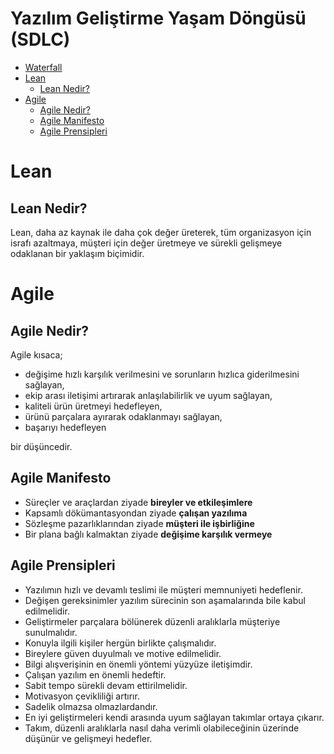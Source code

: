 # Yazılım Geliştirme Yaşam Döngüsü (SDLC)

- [Waterfall](#waterfall)
- [Lean](#lean)
  - [Lean Nedir?](#lean-nedir)
- [Agile](#agile)
  - [Agile Nedir?](#agile-nedir)
  - [Agile Manifesto](#agile-manifesto)
  - [Agile Prensipleri](#agile-prensipleri)

# <a name="lean">Lean</a>

##  <a name="lean-nedir">Lean Nedir?</a>
Lean, daha az kaynak ile daha çok değer üreterek, tüm organizasyon için israfı azaltmaya, müşteri için değer üretmeye ve sürekli gelişmeye odaklanan bir yaklaşım biçimidir.


# <a name="agile">Agile</a>

##  <a name="agile-nedir">Agile Nedir?</a>
Agile kısaca; 
- değişime hızlı karşılık verilmesini ve sorunların hızlıca giderilmesini sağlayan, 
- ekip arası iletişimi artırarak anlaşılabilirlik ve uyum sağlayan, 
- kaliteli ürün üretmeyi hedefleyen, 
- ürünü parçalara ayırarak odaklanmayı sağlayan,
- başarıyı hedefleyen

bir düşüncedir.

## <a name="agile-manifesto">Agile Manifesto</a>
- Süreçler ve araçlardan ziyade __bireyler ve etkileşimlere__
- Kapsamlı dökümantasyondan ziyade __çalışan yazılıma__
- Sözleşme pazarlıklarından ziyade __müşteri ile işbirliğine__
- Bir plana bağlı kalmaktan ziyade __değişime karşılık vermeye__

## <a name="agile-prensipleri">Agile Prensipleri</a>
- Yazılımın hızlı ve devamlı teslimi ile müşteri memnuniyeti hedeflenir.
- Değişen gereksinimler yazılım sürecinin son aşamalarında bile kabul edilmelidir.
- Geliştirmeler parçalara bölünerek düzenli aralıklarla müşteriye sunulmalıdır.
- Konuyla ilgili kişiler hergün birlikte çalışmalıdır.
- Bireylere güven duyulmalı ve motive edilmelidir.
- Bilgi alışverişinin en önemli yöntemi yüzyüze iletişimdir.
- Çalışan yazılım en önemli hedeftir.
- Sabit tempo sürekli devam ettirilmelidir.
- Motivasyon çevikliliği artırır.
- Sadelik olmazsa olmazlardandır.
- En iyi geliştirmeleri kendi arasında uyum sağlayan takımlar ortaya çıkarır.
- Takım, düzenli aralıklarla nasıl daha verimli olabileceğinin üzerinde düşünür ve gelişmeyi hedefler.

